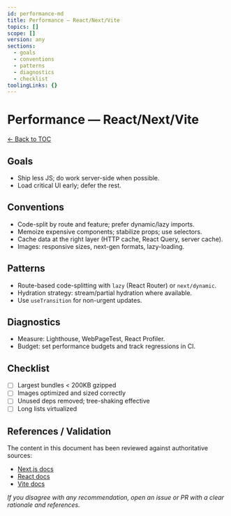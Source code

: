 ```yaml
---
id: performance-md
title: Performance — React/Next/Vite
topics: []
scope: []
version: any
sections:
  - goals
  - conventions
  - patterns
  - diagnostics
  - checklist
toolingLinks: {}
---
```

# Performance — React/Next/Vite

[← Back to TOC](./README.md)

## Goals

- Ship less JS; do work server-side when possible.
- Load critical UI early; defer the rest.

## Conventions

- Code-split by route and feature; prefer dynamic/lazy imports.
- Memoize expensive components; stabilize props; use selectors.
- Cache data at the right layer (HTTP cache, React Query, server cache).
- Images: responsive sizes, next-gen formats, lazy-loading.

## Patterns

- Route-based code-splitting with `lazy` (React Router) or `next/dynamic`.
- Hydration strategy: stream/partial hydration where available.
- Use `useTransition` for non-urgent updates.

## Diagnostics

- Measure: Lighthouse, WebPageTest, React Profiler.
- Budget: set performance budgets and track regressions in CI.

## Checklist

- [ ] Largest bundles < 200KB gzipped
- [ ] Images optimized and sized correctly
- [ ] Unused deps removed; tree-shaking effective
- [ ] Long lists virtualized

## References / Validation

The content in this document has been reviewed against authoritative sources:
- [Next.js docs](https://nextjs.org/docs)
- [React docs](https://react.dev)
- [Vite docs](https://vitejs.dev/guide/)

_If you disagree with any recommendation, open an issue or PR with a clear rationale and references._

